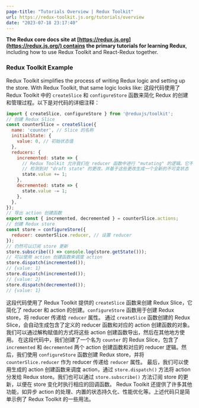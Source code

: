 ```yaml
---
page-title: "Tutorials Overview | Redux Toolkit"
url: https://redux-toolkit.js.org/tutorials/overview
date: "2023-07-18 23:17:40"
---
```


**The Redux core docs site at [https://redux.js.org](https://redux.js.org/) contains the primary tutorials for learning Redux**, including how to use Redux Toolkit and React-Redux together.

### Redux Toolkit Example[​](https://redux.js.org/introduction/getting-started#redux-toolkit-example "Direct link to heading")

Redux Toolkit simplifies the process of writing Redux logic and setting up the store. With Redux Toolkit, that same logic looks like:
这段代码使用了 Redux Toolkit 中的 `createSlice` 和 `configureStore` 函数来简化 Redux 的创建和管理过程。以下是对代码的详细注释：
```javascript
import { createSlice, configureStore } from '@reduxjs/toolkit';
// 创建 Redux Slice
const counterSlice = createSlice({
  name: 'counter', // Slice 的名称
  initialState: {
    value: 0, // 初始状态值
  },
  reducers: {
    incremented: state => {
      // Redux Toolkit 允许我们在 reducer 函数中进行 "mutating" 的逻辑。它不会直接修改状态，而是使用 Immer 库，
      // 检测到对 "draft state" 的更改，并基于这些更改生成一个全新的不可变状态
      state.value += 1;
    },
    decremented: state => {
      state.value -= 1;
    },
  },
});
// 导出 action 创建函数
export const { incremented, decremented } = counterSlice.actions;
// 创建 Redux store
const store = configureStore({
  reducer: counterSlice.reducer, // 设置 reducer
});
// 仍然可以订阅 store 更新
store.subscribe(() => console.log(store.getState()));
// 可以使用 action 创建函数来调度 action
store.dispatch(incremented());
// {value: 1}
store.dispatch(incremented());
// {value: 2}
store.dispatch(decremented());
// {value: 1}
```
这段代码使用了 Redux Toolkit 提供的 `createSlice` 函数来创建 Redux Slice，它简化了 reducer 和 action 的创建。`configureStore` 函数用于创建 Redux store，将 reducer 传递给 `reducer` 属性。
通过 `createSlice` 函数创建的 Redux Slice，会自动生成包含了定义的 reducer 函数和对应的 action 创建函数的对象。我们可以通过解构赋值的方式将这些 action 创建函数导出，然后在其他地方使用。
在这段代码中，我们创建了一个名为 `counter` 的 Redux Slice，包含了 `incremented` 和 `decremented` 两个 action 创建函数和对应的 reducer 逻辑。然后，我们使用 `configureStore` 函数创建 Redux store，并将 `counterSlice.reducer` 作为 reducer 传递给 `reducer` 属性。
最后，我们可以使用生成的 action 创建函数来调度 action，通过 `store.dispatch()` 方法将 action 分发给 Redux store。我们也可以通过 `store.subscribe()` 方法订阅 store 的更新，以便在 store 变化时执行相应的回调函数。
Redux Toolkit 还提供了许多其他功能，如异步 action 的处理、内置的状态持久化、性能优化等。上述代码只是简单示例了 Redux Toolkit 的一些用法。




